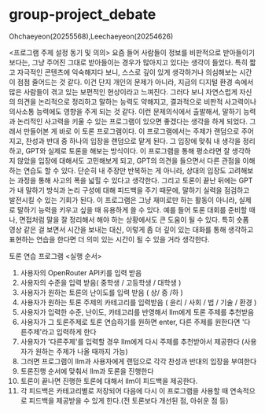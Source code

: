 # group-project_debate
Ohchaeyeon(20255568),Leechaeyeon(20254626)

<프로그램 주제 설정 동기 및 의의>
요즘 들어 사람들이 정보를 비판적으로 받아들이기보다는, 그냥 주어진 그대로 받아들이는 경우가 많아지고 있다는 생각이 들었다. 특히 짧고 자극적인 콘텐츠에 익숙해지다 보니, 스스로 깊이 있게 생각하거나 의심해보는 시간이 점점 줄어드는 것 같다. 이건 단지 개인의 문제가 아니라, 지금의 디지털 환경 속에서 많은 사람들이 겪고 있는 보편적인 현상이라고 느껴진다. 그러다 보니 자연스럽게 자신의 의견을 논리적으로 정리하고 말하는 능력도 약해지고, 결과적으로 비판적 사고력이나 의사소통 능력에도 영향을 주게 되는 것 같다.
이런 문제의식에서 출발해서, 말하기 능력과 논리적인 사고력을 키울 수 있는 프로그램이 있으면 좋겠다는 생각을 하게 되었다. 그래서 만들어본 게 바로 이 토론 프로그램이다. 이 프로그램에서는 주제가 랜덤으로 주어지고, 찬성과 반대 중 하나의 입장을 랜덤으로 맡게 된다. 그 입장에 맞춰 내 생각을 정리하고, GPT와 실제로 토론을 해보는 방식이다.
이 프로그램을 통해 평소라면 잘 생각하지 않았을 입장에 대해서도 고민해보게 되고, GPT의 의견을 들으면서 다른 관점을 이해하는 연습도 할 수 있다. 단순히 내 주장만 반복하는 게 아니라, 상대의 입장도 고려해보는 과정을 통해 사고의 폭을 넓힐 수 있다고 생각한다. 그리고 토론이 끝난 뒤에는 GPT가 내 말하기 방식과 논리 구성에 대해 피드백을 주기 때문에, 말하기 실력을 점검하고 발전시킬 수 있는 기회가 된다.
이 프로그램은 그냥 재미로만 하는 활동이 아니라, 실제로 말하기 능력을 키우고 싶을 때 유용하게 쓸 수 있다. 예를 들어 토론 대회를 준비할 때나, 면접처럼 말을 잘 정리해서 해야 하는 상황에서도 큰 도움이 될 수 있다. 특히 숏폼 영상 같은 걸 보면서 시간을 보내는 대신, 이렇게 좀 더 깊이 있는 대화를 통해 생각하고 표현하는 연습을 한다면 더 의미 있는 시간이 될 수 있을 거라 생각한다.

토론 연습 프로그램
<실행 순서> 
1. 사용자의 OpenRouter API키를 입력 받음
2. 사용자의 수준을 입력 받음( 중학생 / 고등학생 / 대학생 )
3. 사용자가 원하는 토론의 난이도를 입력 받음 ( 상/ 중 /하 )
4. 사용자가 원하는 토론 주제의 카테고리를 입력받음 ( 윤리 / 사회 / 법 / 기술 / 환경 )
5. 사용자가 입력한 수준, 난이도, 카테고리를 반영해서 llm에게 토론 주제를 추천받음
6. 사용자가 그 토론주제로 토론 연습하기를 원하면 enter, 다른 주제를 원한다면 '다른주제'라고 입력하게 한다
7. 사용자가 '다른주제'를 입력할 경우 llm에게 다시 주제를 추천받아서 제공한다 (사용자가 원하는 주제가 나올 때까지 가능)
8. 그러면 프로그램이 llm과 사용자에게 랜덤으로 각각 찬성과 반대의 입장을 부여한다
9. 토론진행 순서에 맞춰서 llm과 토론을 진행한다
10. 토론이 끝나면 진행한 토론에 대해서 llm이 피드백을 제공한다.
11. 각 피드백은 카테고리별로 저장되어 다음에 다시 이 프로그램을 사용할 때 연속적으로 피드백을 제공받을 수 있게 한다.(전 토론보다 개선된 점, 아쉬운 점 등)
    
